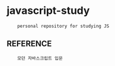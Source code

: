 # javascript-study

        personal repository for studying JS

## REFERENCE

        모던 자바스크립트 입문

